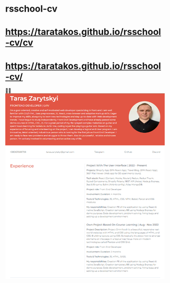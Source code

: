 # rsschool-cv
# https://taratakos.github.io/rsschool-cv/cv
# https://taratakos.github.io/rsschool-cv/

💛💙 
![preview img](/preview.png)